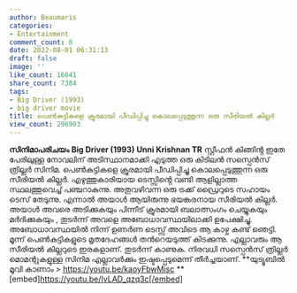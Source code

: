 ```yaml
---
author: Beaumaris
categories:
- Entertainment
comment_count: 0
date: 2022-08-01 06:31:13
draft: false
image: ''
like_count: 16641
share_count: 7384
tags:
- Big Driver (1993)
- big driver movie
title: പെൺകുട്ടികളെ ക്രൂരമായി പീഡിപ്പിച്ചു കൊലപ്പെടുത്തുന്ന ഒരു സീരിയൽ കില്ലർ
view_count: 296903
---
```


**സിനിമാപരിചയം** **Big Driver (1993)** **Unni Krishnan TR** സ്റ്റീഫൻ കിങ്ങിൻ്റ ഇതേ പേരിലുള്ള നോവലിന് അടിസ്ഥാനമാക്കി എടുത്ത ഒരു കിടിലൻ സസ്പെൻസ് ത്രില്ലർ സിനിമ. പെൺകുട്ടികളെ ക്രൂരമായി പീഡിപ്പിച്ചു കൊലപ്പെടുത്തുന്ന ഒരു സീരിയൽ കില്ലർ. എഴുത്തുകാരിയായ ടെസ്സിൻ്റെ വണ്ടി ആളില്ലാത്ത സ്ഥലത്തുവെച്ച് പഞ്ചറാകുന്നു. അതുവഴിവന്ന ഒരു ട്രക്ക് ഡ്രൈറുടെ സഹായം ടെസ് തേടുന്നു. എന്നാൽ അയാൾ ആയിരുന്നു ഭയങ്കരനായ സീരിയൽ കില്ലർ. അയാൾ അവരെ അടിക്കുകയും പിന്നീട് ക്രൂരമായി ബലാത്സംഗം ചെയ്യുകയും മർദിക്കുകയും , തുടർന്ന് അവളെ അബോധാവസ്ഥയിലാക്കി ഉപേക്ഷിച്ചു. അബോധാവസ്ഥയിൽ നിന്ന് ഉണർണ ടെസ്സ് അവിടെ ആ കാഴ്ച കണ്ട് ഞെട്ടി. മൂന്ന് പെൺകുട്ടികളുടെ മൃതദേഹങ്ങൾ തൻറെയടുത്ത് കിടക്കുന്നു. എല്ലാവരും ആ സീരിയൽ കില്ലറുടെ ഇരകളാണ്. തുടർന്ന് കാണുക. നിരവധി സസ്പെൻസ് ത്രില്ലർ മൊമന്റുകളുള്ള സിനിമ എല്ലാവർക്കും ഇഷ്ടപ്പെടുമെന്ന് തീർച്ചയാണ്. **യുട്യൂബിൽ മൂവി കാണാം > <https://youtu.be/kaoyFbwMisc> ** [embed]https://youtu.be/IvLAD_qzq3c[/embed] &nbsp;